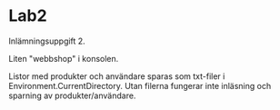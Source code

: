 # Lab2

Inlämningsuppgift 2. 

Liten "webbshop" i konsolen. 

Listor med produkter och användare sparas som txt-filer i Environment.CurrentDirectory. Utan filerna fungerar inte inläsning och sparning av produkter/användare. 
